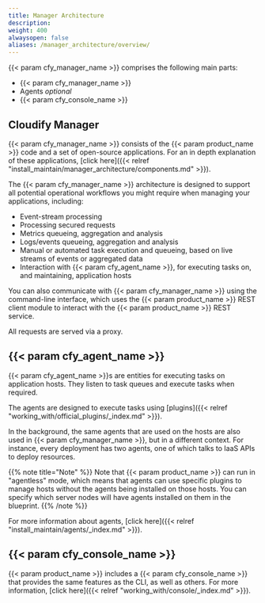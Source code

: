 ```yaml
---
title: Manager Architecture
description:
weight: 400
alwaysopen: false
aliases: /manager_architecture/overview/
---
```


{{< param cfy_manager_name >}} comprises the following main parts:

* {{< param cfy_manager_name >}}
* Agents _optional_
* {{< param cfy_console_name >}}

## Cloudify Manager

{{< param cfy_manager_name >}} consists of the {{< param product_name >}} code and a set of open-source applications. For an in depth explanation of these applications, [click here]({{< relref "install_maintain/manager_architecture/components.md" >}}).

The {{< param cfy_manager_name >}} architecture is designed to support all potential operational workflows you might require when managing your applications, including:

* Event-stream processing
* Processing secured requests
* Metrics queueing, aggregation and analysis
* Logs/events queueing, aggregation and analysis
* Manual or automated task execution and queueing, based on live streams of events or aggregated data
* Interaction with {{< param cfy_agent_name >}}, for executing tasks on, and maintaining, application hosts

You can also communicate with {{< param cfy_manager_name >}} using the command-line interface, which uses the {{< param product_name >}} REST client module to interact with the {{< param product_name >}} REST service.

All requests are served via a proxy.

## {{< param cfy_agent_name >}}

{{< param cfy_agent_name >}}s are entities for executing tasks on application hosts. They listen to task queues and execute tasks when required.

The agents are designed to execute tasks using [plugins]({{< relref "working_with/official_plugins/_index.md" >}}).

In the background, the same agents that are used on the hosts are also used in {{< param cfy_manager_name >}}, but in a different context. For instance, every deployment has two agents, one of which talks to IaaS APIs to deploy resources.

{{% note title="Note" %}}
Note that {{< param product_name >}} can run in "agentless" mode, which means that agents can use specific plugins to manage hosts without the agents being installed on those hosts. You can specify which server nodes will have agents installed on them in the blueprint.
{{% /note %}}

For more information about agents, [click here]({{< relref "install_maintain/agents/_index.md" >}}).

## {{< param cfy_console_name >}}

{{< param product_name >}} includes a {{< param cfy_console_name >}} that provides the same features as the CLI, as well as others. For more information, [click here]({{< relref "working_with/console/_index.md" >}}).
